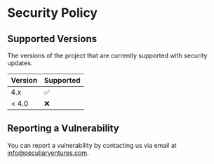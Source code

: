 # Security Policy

## Supported Versions

The versions of the project that are currently supported with security updates.

| Version | Supported          |
| ------- | ------------------ |
| 4.x   | :white_check_mark: |
| < 4.0   | :x:                |

## Reporting a Vulnerability

You can report a vulnerability by contacting us via email at info@peculiarventures.com.

